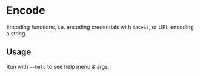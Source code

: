 # Encode

Encoding functions, i.e. encoding credentials with `base64`, or URL encoding a string.

## Usage

Run with `--help` to see help menu & args.
